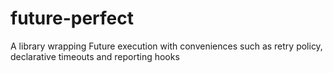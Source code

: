 future-perfect
==============

A library wrapping Future execution with conveniences such as retry policy, declarative timeouts and reporting hooks
